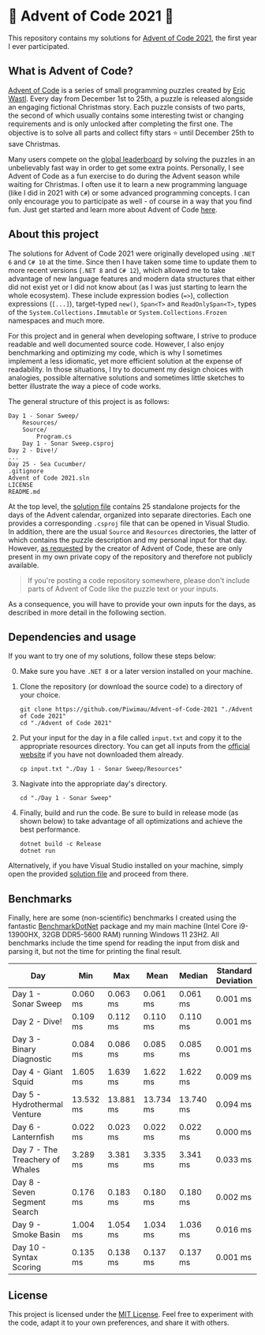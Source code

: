 # 🎄 Advent of Code 2021 🎄

This repository contains my solutions for [Advent of Code 2021](https://adventofcode.com/2021),
the first year I ever participated.

## What is Advent of Code?

[Advent of Code](https://adventofcode.com/) is a series of small programming puzzles created by
[Eric Wastl](http://was.tl/). Every day from December 1st to 25th, a puzzle is released alongside an
engaging fictional Christmas story. Each puzzle consists of two parts, the second of which usually
contains some interesting twist or changing requirements and is only unlocked after completing the
first one. The objective is to solve all parts and collect fifty stars ⭐ until December 25th to
save Christmas.

Many users compete on the [global leaderboard](https://adventofcode.com/2021/leaderboard) by
solving the puzzles in an unbelievably fast way in order to get some extra points. Personally,
I see Advent of Code as a fun exercise to do during the Advent season while waiting for Christmas.
I often use it to learn a new programming language (like I did in 2021 with `C#`) or some advanced
programming concepts. I can only encourage you to participate as well - of course in a way that you
find fun. Just get started and learn more about Advent of Code
[here](https://adventofcode.com/2021/about).

## About this project

The solutions for Advent of Code 2021 were originally developed using `.NET 6` and `C# 10` at the
time. Since then I have taken some time to update them to more recent versions (`.NET 8` and
`C# 12`), which allowed me to take advantage of new language features and modern data structures
that either did not exist yet or I did not know about (as I was just starting to learn the whole
ecosystem). These include expression bodies (`=>`), collection expressions (`[...]`), target-typed
`new()`, `Span<T>` and `ReadOnlySpan<T>`, types of the `System.Collections.Immutable` or
`System.Collections.Frozen` namespaces and much more.

For this project and in general when developing software, I strive to produce readable and well
documented source code. However, I also enjoy benchmarking and optimizing my code, which is why I
sometimes implement a less idiomatic, yet more efficient solution at the expense of readability.
In those situations, I try to document my design choices with analogies, possible alternative
solutions and sometimes little sketches to better illustrate the way a piece of code works.

The general structure of this project is as follows:

```
Day 1 - Sonar Sweep/
    Resources/
    Source/
        Program.cs
    Day 1 - Sonar Sweep.csproj
Day 2 - Dive!/
...
Day 25 - Sea Cucumber/
.gitignore
Advent of Code 2021.sln
LICENSE
README.md
```

At the top level, the [solution file](Advent+of+Code+2021.sln) contains 25 standalone projects
for the days of the Advent calendar, organized into separate directories. Each one provides a
corresponding `.csproj` file that can be opened in Visual Studio. In addition, there are the usual
`Source` and `Resources` directories, the latter of which contains the puzzle description and my
personal input for that day. However, [as requested](https://adventofcode.com/2021/about) by the
creator of Advent of Code, these are only present in my own private copy of the repository and
therefore not publicly available.

> If you're posting a code repository somewhere, please don't include parts of Advent of Code like
  the puzzle text or your inputs.

As a consequence, you will have to provide your own inputs for the days, as described in more detail
in the following section.

## Dependencies and usage

If you want to try one of my solutions, follow these steps below:

0. Make sure you have `.NET 8` or a later version installed on your machine.

1. Clone the repository (or download the source code) to a directory of your choice.
   ```shell
   git clone https://github.com/Piwimau/Advent-of-Code-2021 "./Advent of Code 2021"
   cd "./Advent of Code 2021"
   ```

2. Put your input for the day in a file called `input.txt` and copy it to the appropriate resources
   directory. You can get all inputs from the [official website](https://adventofcode.com/2021) if
   you have not downloaded them already.
   ```shell
   cp input.txt "./Day 1 - Sonar Sweep/Resources"
   ```

3. Nagivate into the appropriate day's directory.
   ```shell
   cd "./Day 1 - Sonar Sweep"
   ```

4. Finally, build and run the code. Be sure to build in release mode (as shown below) to take
   advantage of all optimizations and achieve the best performance.
   ```shell
   dotnet build -c Release
   dotnet run
   ```

Alternatively, if you have Visual Studio installed on your machine, simply open the provided
[solution file](Advent+of+Code+2021.sln) and proceed from there.

## Benchmarks

Finally, here are some (non-scientific) benchmarks I created using the fantastic
[BenchmarkDotNet](https://github.com/dotnet/BenchmarkDotNet) package and my main machine (Intel Core
i9-13900HX, 32GB DDR5-5600 RAM) running Windows 11 23H2. All benchmarks include the time spend for
reading the input from disk and parsing it, but not the time for printing the final result.

| Day                             | Min       | Max       | Mean      | Median    | Standard Deviation |
|---------------------------------|-----------|-----------|-----------|-----------|--------------------|
| Day 1 - Sonar Sweep             |  0.060 ms |  0.063 ms |  0.061 ms |  0.061 ms | 0.001 ms           |
| Day 2 - Dive!                   |  0.109 ms |  0.112 ms |  0.110 ms |  0.110 ms | 0.001 ms           |
| Day 3 - Binary Diagnostic       |  0.084 ms |  0.086 ms |  0.085 ms |  0.085 ms | 0.001 ms           |
| Day 4 - Giant Squid             |  1.605 ms |  1.639 ms |  1.622 ms |  1.622 ms | 0.009 ms           |
| Day 5 - Hydrothermal Venture    | 13.532 ms | 13.881 ms | 13.734 ms | 13.740 ms | 0.094 ms           |
| Day 6 - Lanternfish             |  0.022 ms |  0.023 ms |  0.022 ms |  0.022 ms | 0.000 ms           |
| Day 7 - The Treachery of Whales |  3.289 ms |  3.381 ms |  3.335 ms |  3.341 ms | 0.033 ms           |
| Day 8 - Seven Segment Search    |  0.176 ms |  0.183 ms |  0.180 ms |  0.180 ms | 0.002 ms           |
| Day 9 - Smoke Basin             |  1.004 ms |  1.054 ms |  1.034 ms |  1.036 ms | 0.016 ms           |
| Day 10 - Syntax Scoring         |  0.135 ms |  0.138 ms |  0.137 ms |  0.137 ms | 0.001 ms           |

## License

This project is licensed under the [MIT License](LICENSE). Feel free to experiment with the code,
adapt it to your own preferences, and share it with others.